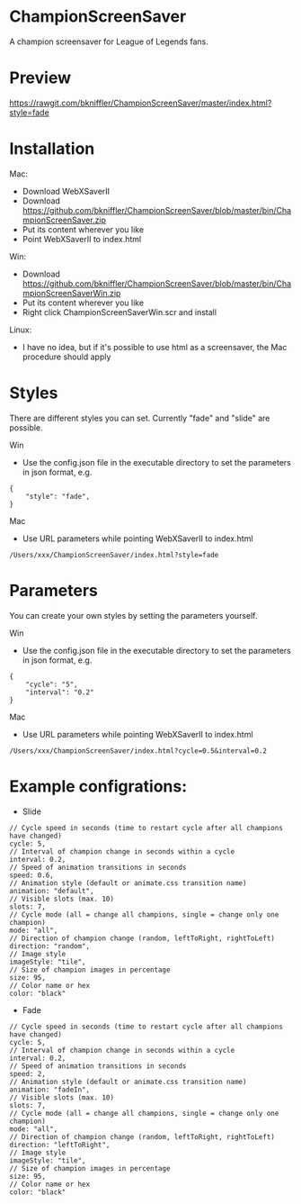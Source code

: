 ChampionScreenSaver
===================

A champion screensaver for League of Legends fans.

Preview
===================
https://rawgit.com/bkniffler/ChampionScreenSaver/master/index.html?style=fade

Installation
===================
Mac:
- Download WebXSaverII
- Download https://github.com/bkniffler/ChampionScreenSaver/blob/master/bin/ChampionScreenSaver.zip
- Put its content wherever you like
- Point WebXSaverII to index.html

Win:
- Download https://github.com/bkniffler/ChampionScreenSaver/blob/master/bin/ChampionScreenSaverWin.zip
- Put its content wherever you like
- Right click ChampionScreenSaverWin.scr and install

Linux:
- I have no idea, but if it's possible to use html as a screensaver, the Mac procedure should apply

Styles
===================
There are different styles you can set. Currently "fade" and "slide" are possible.

Win
- Use the config.json file in the executable directory to set the parameters in json format, e.g.
```
{
    "style": "fade",
}
```

Mac
- Use URL parameters while pointing WebXSaverII to index.html
```
/Users/xxx/ChampionScreenSaver/index.html?style=fade
```

Parameters
===================
You can create your own styles by setting the parameters yourself.

Win
- Use the config.json file in the executable directory to set the parameters in json format, e.g.
```
{
    "cycle": "5",
    "interval": "0.2"
}
```

Mac
- Use URL parameters while pointing WebXSaverII to index.html
```
/Users/xxx/ChampionScreenSaver/index.html?cycle=0.5&interval=0.2
```

Example configrations:
===================
- Slide
```
// Cycle speed in seconds (time to restart cycle after all champions have changed)
cycle: 5,
// Interval of champion change in seconds within a cycle
interval: 0.2,
// Speed of animation transitions in seconds
speed: 0.6,
// Animation style (default or animate.css transition name)
animation: "default",
// Visible slots (max. 10)
slots: 7,
// Cycle mode (all = change all champions, single = change only one champion)
mode: "all",
// Direction of champion change (random, leftToRight, rightToLeft)
direction: "random",
// Image style
imageStyle: "tile",
// Size of champion images in percentage
size: 95,
// Color name or hex
color: "black"
```
- Fade
```
// Cycle speed in seconds (time to restart cycle after all champions have changed)
cycle: 5,
// Interval of champion change in seconds within a cycle
interval: 0.2,
// Speed of animation transitions in seconds
speed: 2,
// Animation style (default or animate.css transition name)
animation: "fadeIn",
// Visible slots (max. 10)
slots: 7,
// Cycle mode (all = change all champions, single = change only one champion)
mode: "all",
// Direction of champion change (random, leftToRight, rightToLeft)
direction: "leftToRight",
// Image style
imageStyle: "tile",
// Size of champion images in percentage
size: 95,
// Color name or hex
color: "black"
```
